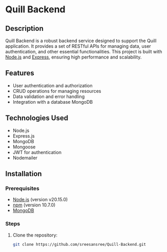 # Quill Backend

## Description
Quill Backend is a robust backend service designed to support the Quill application. It provides a set of RESTful APIs for managing data, user authentication, and other essential functionalities. This project is built with [Node.js](https://nodejs.org/) and [Express](https://expressjs.com/), ensuring high performance and scalability.

## Features
- User authentication and authorization
- CRUD operations for managing resources
- Data validation and error handling
- Integration with a database MongoDB

## Technologies Used
- Node.js
- Express.js
- MongoDB 
- Mongoose 
- JWT for authentication
- Nodemailer
  

## Installation

### Prerequisites
- [Node.js](https://nodejs.org/) (version v20.15.0)
- [npm](https://www.npmjs.com/) (version 10.7.0)
- [MongoDB](https://www.mongodb.com/) 

### Steps
1. Clone the repository:
   ```bash
   git clone https://github.com/sreesansree/Quill-Backend.git
